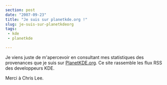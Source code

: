```yaml
---
section: post
date: "2007-09-23"
title: "Je suis sur planetkde.org !"
slug: je-suis-sur-planetkdeorg
tags:
 - kde
 - planetkde

---
```


Je viens juste de m'apercevoir en consultant mes statistiques des provenances que je suis sur [PlanetKDE.org](http://www.planetkde.org/). Ce site rassemble les flux RSS des developpeurs KDE.

Merci à Chris Lee.
